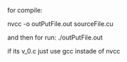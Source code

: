 for compile:

nvcc -o outPutFile.out sourceFile.cu

and then for run:
./outPutFile.out

if its v_0.c just use gcc instade of nvcc

